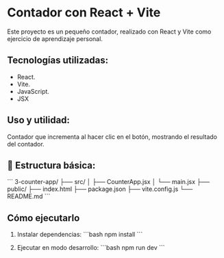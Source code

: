 # Contador con React + Vite

Este proyecto es un pequeño contador, realizado con React y Vite como ejercicio de aprendizaje personal.


## Tecnologías utilizadas:

- React.
- Vite.
- JavaScript.
- JSX



## Uso y utilidad:
Contador que incrementa al hacer clic en el botón, mostrando el resultado del contador.



## 📂 Estructura básica:
\`\`\`
3-counter-app/
├── src/
│   ├── CounterApp.jsx
│   └── main.jsx
├── public/
├── index.html
├── package.json
├── vite.config.js
└── README.md
\`\`\`



## Cómo ejecutarlo

1. Instalar dependencias:
\`\`\`bash
npm install
\`\`\`

2. Ejecutar en modo desarrollo:
\`\`\`bash
npm run dev
\`\`\`

